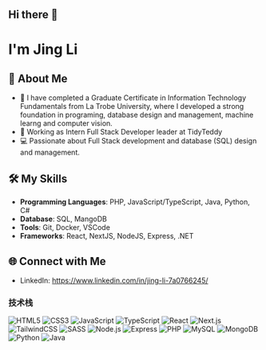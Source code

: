 ## Hi there 👋
# I'm Jing Li 

## 🚀 About Me
- 🌱 I have completed a Graduate Certificate in Information Technology Fundamentals from La Trobe University, where I developed a strong foundation in programing, database design and management, machine learng and computer vision.
- 💼 Working as Intern Full Stack Developer leader at TidyTeddy
- 💻 Passionate about Full Stack development and database (SQL) design and management.

## 🛠️ My Skills
- **Programming Languages**: PHP, JavaScript/TypeScript, Java, Python, C#
- **Database**: SQL, MangoDB
- **Tools**: Git, Docker, VSCode
- **Frameworks**: React, NextJS, NodeJS, Express, .NET
<!--
## 📈 GitHub Stats
![Your GitHub Stats](https://github-readme-stats.vercel.app/api?username=YourUsername&show_icons=true&theme=radical)
-->

## 🌐 Connect with Me
- LinkedIn: https://www.linkedin.com/in/jing-li-7a0766245/

<!--
**Jingli-123/Jingli-123** is a ✨ _special_ ✨ repository because its `README.md` (this file) appears on your GitHub profile.

Here are some ideas to get you started:

- 🔭 I’m currently working on ...
- 🌱 I’m currently learning ...
- 👯 I’m looking to collaborate on ...
- 🤔 I’m looking for help with ...
- 💬 Ask me about ...
- 📫 How to reach me: ...
- 😄 Pronouns: ...
- ⚡ Fun fact: ...
-->

### 技术栈

![HTML5](https://img.shields.io/badge/HTML5-E34F26?logo=html5&logoColor=white)
![CSS3](https://img.shields.io/badge/CSS3-1572B6?logo=css3&logoColor=white)
![JavaScript](https://img.shields.io/badge/JavaScript-F7DF1E?logo=javascript&logoColor=black)
![TypeScript](https://img.shields.io/badge/TypeScript-3178C6?logo=typescript&logoColor=white)
![React](https://img.shields.io/badge/React-20232A?logo=react&logoColor=61DAFB)
![Next.js](https://img.shields.io/badge/Next.js-000000?logo=nextdotjs&logoColor=white)
![TailwindCSS](https://img.shields.io/badge/Tailwind%20CSS-06B6D4?logo=tailwindcss&logoColor=white)
![SASS](https://img.shields.io/badge/Sass-CC6699?logo=sass&logoColor=white)
![Node.js](https://img.shields.io/badge/Node.js-339933?logo=nodedotjs&logoColor=white)
![Express](https://img.shields.io/badge/Express.js-000000?logo=express&logoColor=white)
![PHP](https://img.shields.io/badge/PHP-777BB4?logo=php&logoColor=white)
![MySQL](https://img.shields.io/badge/MySQL-4479A1?logo=mysql&logoColor=white)
![MongoDB](https://img.shields.io/badge/MongoDB-47A248?logo=mongodb&logoColor=white)
![Python](https://img.shields.io/badge/Python-3776AB?logo=python&logoColor=white)
![Java](https://img.shields.io/badge/Java-007396?logo=java&logoColor=white)